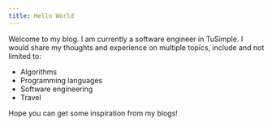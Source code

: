 ```yaml
---
title: Hello World
---
```

Welcome to my blog. I am currently a software engineer in TuSimple. I would share my thoughts and experience on multiple topics, include and not limited to:
* Algorithms
* Programming languages
* Software engineering
* Travel

Hope you can get some inspiration from my blogs!
